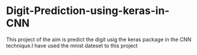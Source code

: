 # Digit-Prediction-using-keras-in-CNN

This project of the aim is predict the digit usig the keras package in the CNN technique.I have used the mnist dateset to this project 
